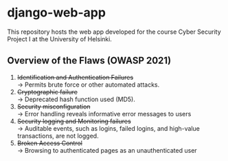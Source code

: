 # django-web-app

This repository hosts the web app developed for the course Cyber Security Project I at the University of Helsinki.

## Overview of the Flaws (OWASP 2021)

1. ~~Identification and Authentication Failures <br/>~~
 -> Permits brute force or other automated attacks.
2. ~~Cryptographic failure <br/>~~
 -> Deprecated hash function used (MD5).
3. ~~Security misconfiguration <br/>~~
 -> Error handling reveals informative error messages to users
4. ~~Security logging and Monitoring failures <br/>~~
 -> Auditable events, such as logins, failed logins, and high-value transactions, are not logged.
5. ~~Broken Access Control <br/>~~
->  Browsing to authenticated pages as an unauthenticated user
